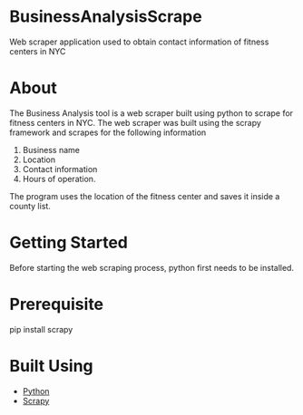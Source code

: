 # BusinessAnalysisScrape
Web scraper application used to obtain contact information of fitness centers in NYC 

# About # 
The Business Analysis tool is a web scraper built using python to scrape for fitness centers in NYC. The web scraper was built using the scrapy framework and scrapes for the following information 
1.  Business name 
2.  Location 
3.  Contact information 
4.  Hours of operation. 

The program uses the location of the fitness center and saves it inside a county list. 


# Getting Started # 
Before starting the web scraping process, python first needs to be installed.  

# Prerequisite # 
pip install scrapy 


# Built Using # 
* [Python](https://www.python.org/) 
* [Scrapy](https://www.python.org/) 

